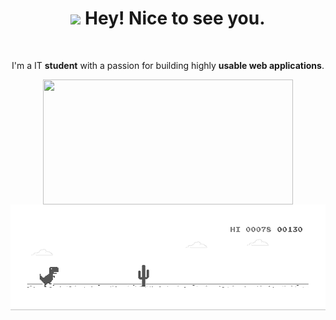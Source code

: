 

<div align="center">
<h1><img src="https://emojis.slackmojis.com/emojis/images/1531849430/4246/blob-sunglasses.gif?1531849430" width="30"/> Hey! Nice to see you.</h1>

<br>
<p> I'm a IT <strong>student</strong> with a passion for building highly <strong>usable web applications</strong>.</p>
<img align="center" width="400" height="200" src="https://github-readme-stats.vercel.app/api?username=longbuibao&show_icons=true&locale=en&layout=compact&line_height=30&line_height=30&theme=graywhite" />


</div>

<div align="center">
  <img src="https://raw.githubusercontent.com/longbuibao/longbuibao/main/dino.gif">
</div>
